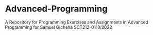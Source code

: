 # Advanced-Programming
A Repository for Programming Exercises and Assignments in Advanced Programming for Samuel Gicheha SCT212-0118/2022
